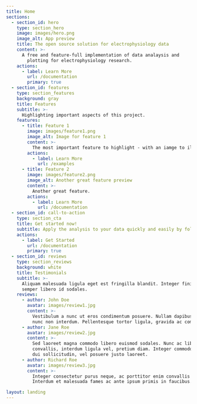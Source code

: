 ```yaml
---
title: Home
sections:
  - section_id: hero
    type: section_hero
    image: images/hero.png
    image_alt: App preview
    title: The open source solution for electrophysiology data
    content: >-
      A free and feature-full implementation of data analaysis and
        plotting for electrophysiology research. 
    actions:
      - label: Learn More
        url: /documentation
        primary: true
  - section_id: features
    type: section_features
    background: gray
    title: Features
    subtitle: >-
      Highlighting important aspects of this project.
    features:
      - title: Feature 1
        image: images/feature1.png
        image_alt: Image for feature 1
        content: >-
          The most important feature to highlight - with an iamge to illustrate.
        actions:
          - label: Learn More
            url: /examples
      - title: Feature 2
        image: images/feature2.png
        image_alt: Another great feature preview
        content: >-
          Another great feature.
        actions:
          - label: Learn More
            url: /documentation
  - section_id: call-to-action
    type: section_cta
    title: Get started now!
    subtitle: Apply the analysis to your data quickly and easily by following our documentation.
    actions:
      - label: Get Started
        url: /documentation
        primary: true
  - section_id: reviews
    type: section_reviews
    background: white
    title: Testimonials
    subtitle: >-
      Aliquam malesuada ligula eget est fringilla blandit. Integer finibus
      semper libero id sodales. 
    reviews:
      - author: John Doe
        avatar: images/review1.jpg
        content: >-
          Vestibulum a nunc ut eros condimentum posuere. Nullam dapibus quis
          nunc non interdum. Pellentesque tortor ligula, gravida ac commodo eu.
      - author: Jane Roe
        avatar: images/review2.jpg
        content: >-
          Sed laoreet magna commodo libero euismod sodales. Nunc ac libero
          convallis, interdum ligula vel, pretium diam. Integer commodo sem at
          dui sollicitudin, vel posuere justo laoreet.
      - author: Richard Roe
        avatar: images/review3.jpg
        content: >-
          Integer consectetur purus neque, ac porttitor enim convallis vitae.
          Interdum et malesuada fames ac ante ipsum primis in faucibus.

layout: landing
---
```

